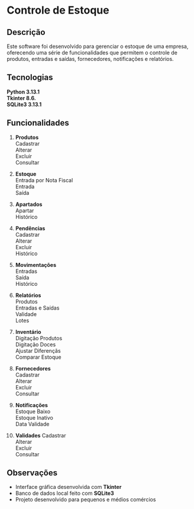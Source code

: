 # Controle de Estoque

## Descrição

Este software foi desenvolvido para gerenciar o estoque de uma empresa, oferecendo uma série de funcionalidades que permitem o controle de produtos, entradas e saídas, fornecedores, notificações e relatórios.

## Tecnologias

**Python 3.13.1** <br>
**Tkinter 8.6.** <br>
**SQLite3 3.13.1** <br>

## Funcionalidades

1. **Produtos** <br>
    Cadastrar <br> 
    Alterar <br>
    Excluir <br>
    Consultar <br>

2. **Estoque** <br>
    Entrada por Nota Fiscal <br>
    Entrada <br>
    Saída <br>

3. **Apartados** <br>
    Apartar <br>
    Histórico <br>

4. **Pendências** <br>
    Cadastrar <br>
    Alterar <br>
    Excluir <br>
    Histórico <br>

5. **Movimentações** <br>
    Entradas <br>
    Saída <br>
    Histórico <br>

6. **Relatórios** <br>
    Produtos <br>
    Entradas e Saídas <br>
    Validade <br>
    Lotes <br>

7. **Inventário** <br>
    Digitação Produtos <br>
    Digitação Doces <br>
    Ajustar Diferençãs <br>
    Comparar Estoque <br>

8. **Fornecedores** <br>
    Cadastrar <br>
    Alterar <br>
    Excluir <br>
    Consultar <br>

9. **Notificações** <br>
    Estoque Baixo <br>
    Estoque Inativo <br>
    Data Validade <br>

10. **Validades**
    Cadastrar  <br>
    Alterar <br>
    Excluir <br>
    Consultar <br>


## Observações

- Interface gráfica desenvolvida com **Tkinter**
- Banco de dados local feito com **SQLite3**
- Projeto desenvolvido para pequenos e médios comércios
